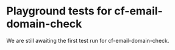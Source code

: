 # Playground tests for cf-email-domain-check
We are still awaiting the first test run for cf-email-domain-check.
